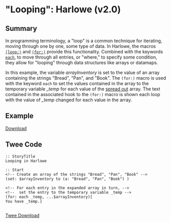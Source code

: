 # "Looping": Harlowe (v2.0)

## Summary

In programming terminology, a "loop" is a common technique for iterating, moving through one by one, some type of data. In Harlowe, the macros [`(loop:)`](https://twine2.neocities.org/#macro_loop) and [`(for:)`](https://twine2.neocities.org/#macro_for) provide this functionality. Combined with the keywords [`each`](https://twine2.neocities.org/#type_lambda), to move through all entries, or "where," to specify some condition, they allow for "looping" through data structures like arrays or datamaps.

In this example, the variable *arrayInventory* is set to the value of an array containing the strings "Bread", "Pan", and "Book". The `(for:)` macro is used with the keyword `each` to set the values contained in the array to the temporary variable *_temp* for each value of the [spread out](https://twine2.neocities.org/#type_array) array. The text contained in the associated hook to the `(for:)` macro is shown each loop with the value of *_temp* changed for each value in the array.

## Example

[Download](harlowe_looping_example.html)

## Twee Code

```twee
:: StoryTitle
Looping in Harlowe

:: Start
<!-- Create an array of the strings "Bread", "Pan", "Book" -->
(set: $arrayInventory to (a: "Bread", "Pan", "Book") )

<!-- For each entry in the expanded array in turn, -->
<!--  set the entry to the temporary variable _temp -->
(for: each _temp, ...$arrayInventory)[
You have _temp.]


```

[Twee Download](harlowe_looping_twee.txt)
